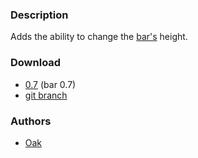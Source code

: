 ### Description

Adds the ability to change the [bar's](https://codeberg.org/dwl/dwl-patches/wiki/bar) height.

### Download
- [0.7](https://codeberg.org/dwl/dwl-patches/raw/branch/main/patches/barheight/barheight.patch) (bar 0.7)
- [git branch](https://codeberg.org/Oak/dwl/src/branch/barheight)

### Authors
- [Oak](https://codeberg.org/oak)


